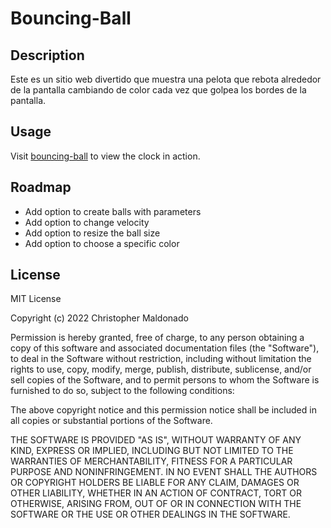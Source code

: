 # Bouncing-Ball

## Description
Este es un sitio web divertido que muestra una pelota que rebota alrededor de la pantalla cambiando de color cada vez que golpea los bordes de la pantalla.

## Usage 
Visit [bouncing-ball](https://christopher4040.github.io/bouncing-ball/) to view the clock in action. 

## Roadmap
- Add option to create balls with parameters
- Add option to change velocity
- Add option to resize the ball size
- Add option to choose a specific color
 
## License
MIT License

Copyright (c) 2022 Christopher Maldonado

Permission is hereby granted, free of charge, to any person obtaining a copy
of this software and associated documentation files (the "Software"), to deal
in the Software without restriction, including without limitation the rights
to use, copy, modify, merge, publish, distribute, sublicense, and/or sell
copies of the Software, and to permit persons to whom the Software is
furnished to do so, subject to the following conditions:

The above copyright notice and this permission notice shall be included in all
copies or substantial portions of the Software.

THE SOFTWARE IS PROVIDED "AS IS", WITHOUT WARRANTY OF ANY KIND, EXPRESS OR
IMPLIED, INCLUDING BUT NOT LIMITED TO THE WARRANTIES OF MERCHANTABILITY,
FITNESS FOR A PARTICULAR PURPOSE AND NONINFRINGEMENT. IN NO EVENT SHALL THE
AUTHORS OR COPYRIGHT HOLDERS BE LIABLE FOR ANY CLAIM, DAMAGES OR OTHER
LIABILITY, WHETHER IN AN ACTION OF CONTRACT, TORT OR OTHERWISE, ARISING FROM,
OUT OF OR IN CONNECTION WITH THE SOFTWARE OR THE USE OR OTHER DEALINGS IN THE
SOFTWARE.
